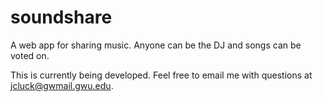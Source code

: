 soundshare
==========

A web app for sharing music.  Anyone can be the DJ and songs can be voted on.

This is currently being developed.  Feel free to email me with questions at jcluck@gwmail.gwu.edu.